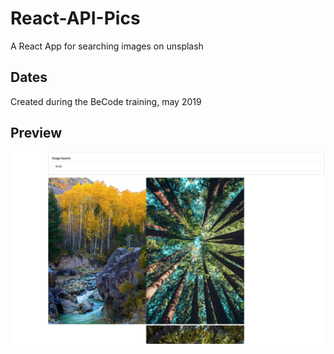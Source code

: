 # React-API-Pics
A React App for searching images on unsplash

## Dates
Created during the BeCode training, may 2019

## Preview
![Image search preview](https://github.com/caterinamennito/React-API-Pics/blob/master/img/unsplash.png)
